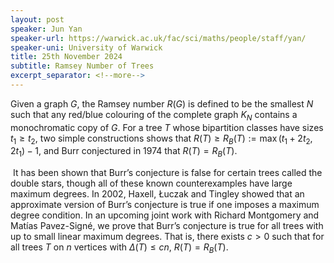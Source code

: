 ```yaml
---
layout: post
speaker: Jun Yan
speaker-url: https://warwick.ac.uk/fac/sci/maths/people/staff/yan/
speaker-uni: University of Warwick
title: 25th November 2024
subtitle: Ramsey Number of Trees
excerpt_separator: <!--more-->
---
```

 Given a graph $G$, the Ramsey number $R(G)$ is defined to be the smallest $N$ such that any red/blue colouring of the complete graph $K_N$ contains a monochromatic copy of $G$. For a tree $T$ whose bipartition classes have sizes $t_1\geqslant t_2$, two simple constructions shows that $R(T)\geqslant R_B(T):=\max(t_1+2t_2,2t_1)-1$, and Burr conjectured in 1974 that $R(T)=R_B(T)$.

 It has been shown that Burr’s conjecture is false for certain trees called the double stars, though all of these known counterexamples have large maximum degrees. In 2002, Haxell, Łuczak and Tingley showed that an approximate version of Burr’s conjecture is true if one imposes a maximum degree condition. In an upcoming joint work with Richard Montgomery and Matías Pavez-Signé, we prove that Burr’s conjecture is true for all trees with up to small linear maximum degrees. That is, there exists $c>0$ such that for all trees $T$ on $n$ vertices with $\Delta(T)\leqslant cn$, $R(T)=R_B(T)$.
<!--more-->
